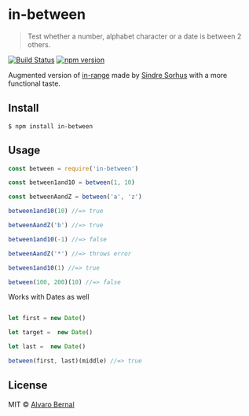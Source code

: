 # in-between 

> Test whether a number, alphabet character or a date is between 2 others. 

[![Build Status](https://travis-ci.org/AlvaroBernalG/in-between.svg?branch=master)](https://travis-ci.org/AlvaroBernalG/in-between) [![npm version](https://badge.fury.io/js/in-between.svg)](https://badge.fury.io/js/in-between)

Augmented version of [in-range](https://github.com/sindresorhus/in-range) made by [Sindre Sorhus](https://sindresorhus.com) with a more functional taste. 

## Install
```
$ npm install in-between
```


## Usage

```js
const between = require('in-between')

const between1and10 = between(1, 10)

const betweenAandZ = between('a', 'z')

between1and10(10) //=> true

betweenAandZ('b') //=> true

between1and10(-1) //=> false

betweenAandZ('*') //=> throws error

between1and10(1) //=> true

between(100, 200)(10) //=> false

```

Works with Dates as well

```js

let first = new Date()

let target =  new Date()

let last =  new Date()

between(first, last)(middle) //=> true

```


## License

MIT © [Alvaro Bernal](https://github.com/AlvaroBernalG/) 